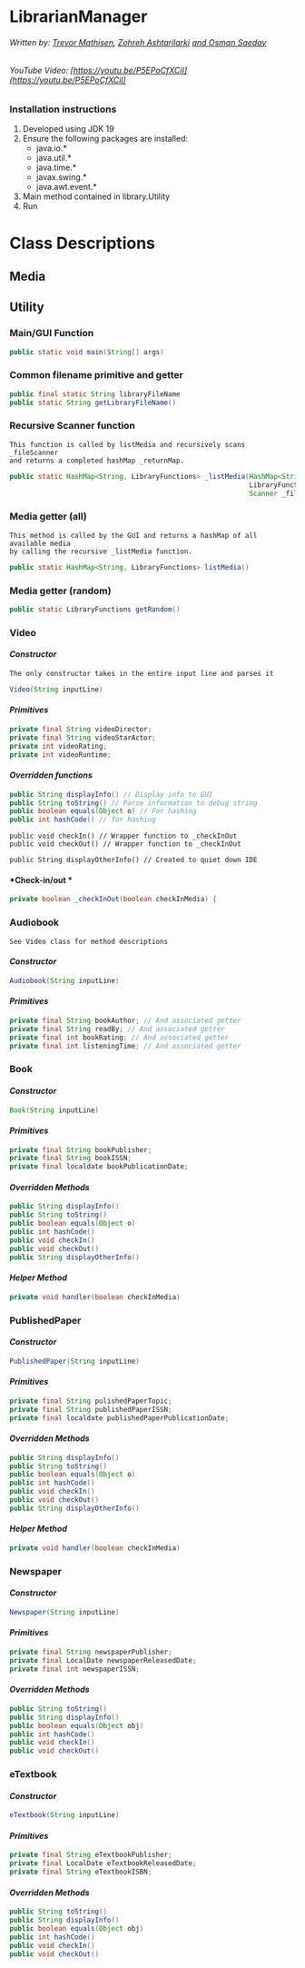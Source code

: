# LibrarianManager
###### Written by: [Trevor Mathisen](https://github.com/Trolann), [Zohreh Ashtarilarki](https://github.com/ZohrehAshtarilarki) [and Osman Saeday](https://github.com/osmansaeday)
###### YouTube Video: [https://youtu.be/P5EPoCfXCiI](https://youtu.be/P5EPoCfXCiI)
### Installation instructions
1) Developed using JDK 19
2) Ensure the following packages are installed:
   - java.io.*
   - java.util.*
   - java.time.*
   - javax.swing.*
   - java.awt.event.*
2) Main method contained in library.Utility
3) Run 

# Class Descriptions

## Media


## Utility
### Main/GUI Function

```java
public static void main(String[] args)
```

### Common filename primitive and getter
```java
public final static String libraryFileName
public static String getLibraryFileName()
```

### Recursive Scanner function
```
This function is called by listMedia and recursively scans _fileScanner
and returns a completed hashMap _returnMap.
```
```java
public static HashMap<String, LibraryFunctions> _listMedia(HashMap<String, 
                                                           LibraryFunctions> _returnMap, 
                                                           Scanner _fileScanner)
```

### Media getter (all)
```
This method is called by the GUI and returns a hashMap of all available media
by calling the recursive _listMedia function.
```
```java
public static HashMap<String, LibraryFunctions> listMedia()
```

### Media getter (random)
```java
public static LibraryFunctions getRandom()
```

### Video
#### ***Constructor***
```
The only constructor takes in the entire input line and parses it
```
```java
Video(String inputLine)
```

#### *Primitives*
```java
private final String videoDirector;
private final String videoStarActor;
private int videoRating;
private int videoRuntime;
```

#### *Overridden functions*

```java
public String displayInfo() // Display info to GUI
public String toString() // Parse information to debug string
public boolean equals(Object o) // For hashing
public int hashCode() // for hashing

```

```
public void checkIn() // Wrapper function to _checkInOut
public void checkOut() // Wrapper function to _checkInOut

```
```
public String displayOtherInfo() // Created to quiet down IDE
```


#### *Check-in/out *
```java
private boolean _checkInOut(boolean checkInMedia) {
```
### Audiobook
```
See Video class for method descriptions
```
#### ***Constructor***
```java
Audiobook(String inputLine)
```

#### *Primitives*
```java
private final String bookAuthor; // And associated getter
private final String readBy; // And associated getter
private final int bookRating; // And associated getter
private final int listeningTime; // And associated getter
```

### Book
#### ***Constructor***
```java
Book(String inputLine)
```

#### *Primitives*
```java
private final String bookPublisher;
private final String bookISSN;
private final localdate bookPublicationDate;
```

#### *Overridden Methods*

```java
public String displayInfo()
public String toString()
public boolean equals(Object o)
public int hashCode()
public void checkIn() 
public void checkOut() 
public String displayOtherInfo()
```


#### *Helper Method*
```java
private void handler(boolean checkInMedia) 
```


### PublishedPaper
#### ***Constructor***
```java
PublishedPaper(String inputLine)
```

#### *Primitives*
```java
private final String pulishedPaperTopic;
private final String publishedPaperISSN;
private final localdate publishedPaperPublicationDate;
```

#### *Overridden Methods*

```java
public String displayInfo()
public String toString()
public boolean equals(Object o)
public int hashCode()
public void checkIn() 
public void checkOut() 
public String displayOtherInfo()
```


#### *Helper Method*
```java
private void handler(boolean checkInMedia) 
```



### Newspaper
#### ***Constructor***
```java
Newspaper(String inputLine)
```

#### *Primitives*
```java
private final String newspaperPublisher;
private final LocalDate newspaperReleasedDate;
private final int newspaperISSN;
```

#### *Overridden Methods*

```java
public String toString()
public String displayInfo()
public boolean equals(Object obj)
public int hashCode()
public void checkIn()
public void checkOut()
```


### eTextbook
#### ***Constructor***
```java
eTextbook(String inputLine)
```

#### *Primitives*
```java
private final String eTextbookPublisher;
private final LocalDate eTextbookReleasedDate;
private final String eTextbookISBN;
```

#### *Overridden Methods*

```java
public String toString()
public String displayInfo()
public boolean equals(Object obj)
public int hashCode()
public void checkIn()
public void checkOut()
```